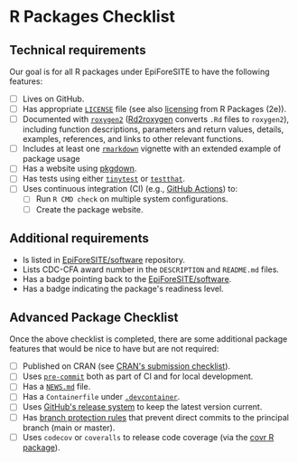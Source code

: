 # R Packages Checklist

## Technical requirements

Our goal is for all R packages under EpiForeSITE to have the following features:

- [ ] Lives on GitHub.
- [ ] Has appropriate [`LICENSE`](https://docs.github.com/en/repositories/managing-your-repositorys-settings-and-features/customizing-your-repository/licensing-a-repository) file (see also [licensing](https://r-pkgs.org/license.html) from R Packages (2e)).
- [ ] Documented with [`roxygen2`](https://roxygen2.r-lib.org) ([Rd2roxygen](https://cran.r-project.org/package=Rd2roxygen) converts `.Rd` files to `roxygen2`), including function descriptions, parameters and return values, details, examples, references, and links to other relevant functions.
- [ ] Includes at least one [`rmarkdown`](https://cran.r-project.org/web/packages/rmarkdown/index.html) vignette with an extended example of package usage
- [ ] Has a website using [pkgdown](https://pkgdown.r-lib.org).
- [ ] Has tests using either [`tinytest`](https://cran.r-project.org/web/packages/tinytest/index.html) or [`testthat`](https://cran.r-project.org/web/packages/testthat/index.html).
- [ ] Uses continuous integration (CI) (e.g., [GitHub Actions](./dev-tools/github-actions.md)) to:
    - [ ] Run `R CMD check` on multiple system configurations.
    - [ ] Create the package website.

## Additional requirements

- Is listed in [EpiForeSITE/software](https://github.com/EpiForeSITE/software) repository.
- Lists CDC-CFA award number in the `DESCRIPTION` and `README.md` files.
- Has a badge pointing back to the [EpiForeSITE/software](https://github.com/EpiForeSITE/software).
- Has a badge indicating the package's readiness level.

## Advanced Package Checklist

Once the above checklist is completed, there are some additional package features that would be nice to have but are not required:

- [ ] Published on CRAN (see [CRAN's submission checklist](https://cran.r-project.org/web/packages/submission_checklist.html)).
- [ ] Uses [`pre-commit`](https://pre-commit.com) both as part of CI and for local development.
- [ ] Has a [`NEWS.md`](https://style.tidyverse.org/news.html#before-release) file.
- [ ] Has a `Containerfile` under [`.devcontainer`](https://docs.github.com/en/codespaces/setting-up-your-project-for-codespaces/adding-a-dev-container-configuration/introduction-to-dev-containers).
- [ ] Uses [GitHub's release system](https://docs.github.com/en/repositories/releasing-projects-on-github/managing-releases-in-a-repository) to keep the latest version current.
- [ ] Has [branch protection rules](https://docs.github.com/en/repositories/configuring-branches-and-merges-in-your-repository/managing-protected-branches/managing-a-branch-protection-rule) that prevent direct commits to the principal branch (main or master).
- [ ] Uses `codecov` or `coveralls` to release code coverage (via the [covr R package](https://covr.r-lib.org/reference/codecov.html)).
